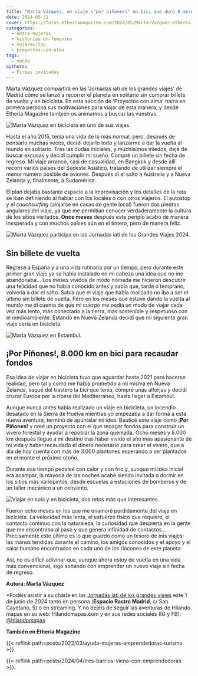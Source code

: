 ```yaml
---
title: "Marta Vázquez, un viaje \"por piñones\" en bici que duró 8 meses"
date: 2024-05-31
cover: https://fotos.etheriamagazine.com/2024/05/Marta-Vazquez-etheria-magazine.jpg
categories: 
  - entre-mujeres
  - historias-en-femenino
  - mujeres-top
  - proyectos-con-alma
tags: 
  - mundo
authors: 
  - Firmas invitadas
---
```


Marta Vázquez compartirá en las 'Jornadas iati de los grandes viajes' de Madrid cómo se 
lanzó a recorrer el planeta en solitario sin comprar billete de vuelta y en bicicleta. 
En esta sección de 'Proyectos con alma' narra en primera persona sus motivaciones para 
viajar de esta manera, y desde Etheria Magazine también os animamos a buscar las 
vuestras. 

![Marta Vázquez en bicicleta en uno de sus viajes.](https://fotos.etheriamagazine.com/2024/05/Marta-Vazquez-etheria-magazine.jpg "Marta Vázquez en uno de sus viajes.")

Hasta el año 2015, tenía una vida de lo más normal, pero, después de pensarlo muchas 
veces, decidí dejarlo todo y lanzarme a dar la vuelta al mundo en solitario. Tras las 
dudas iniciales, y muchísimos miedos, dejé de buscar excusas y decidí cumplir mi sueño. 
Compré un billete sin fecha de regreso. Mi viaje arrancó, casi de casualidad, en Bangkok 
y desde allí recorrí varios países del Sudeste Asiático, tratando de utilizar siempre el 
menor número posible de aviones. Después di el salto a Australia y a Nueva Zelanda y, 
finalmente, a Sudamérica. 

El plan dejaba bastante espacio a la improvisación y los detalles de la ruta se iban 
definiendo al hablar con los locales o con otros viajeros. El autostop y el 
_couchsurfing_ (alojarse en casas de gente local) fueron dos piedras angulares del 
viaje, ya que me permitían conocer verdaderamente la cultura de los sitios visitados. 
**Once meses** después este periplo acabó de manera inesperada y con muchos países aún 
en el tintero, pero de manera feliz. 

![Marta Vázquez participa en las Jornadas iati de los Grandes Viajes 2024.](https://fotos.etheriamagazine.com/2024/05/Marta-Vazquez-etheria-magazine-3.jpg "Marta Vázquez participa en las Jornadas iati de los grandes viajes 2024.")

## Sin billete de vuelta

Regresé a España y a una vida rutinaria por un tiempo, pero durante este primer gran 
viaje ya se había instalado en mi cabeza una idea que no me abandonaba... Los meses 
vividos de modo nómada me hicieron descubrir una felicidad que no había conocido antes y 
sabía que, tarde o temprano, volvería a dar el salto. Sabía que el viaje que había 
realizado no iba a ser el último sin billete de vuelta. Pero en los meses que estuve 
dando la vuelta al mundo me di cuenta de que mi cuerpo me pedía un modo de viajar cada 
vez más lento, más conectado a la tierra, más sostenible y respetuoso con el 
medioambiente. Estando en Nueva Zelanda decidí que mi siguiente gran viaje sería en 
bicicleta. 

![Marta Vázquez en Estambul.](https://fotos.etheriamagazine.com/2024/05/marta-vazquez-viaje-bicicleta.jpg "Marta Vázquez en Estambul.")

## ¡Por Piñones!, 8.000 km en bici para recaudar fondos

Esa idea de viajar en bicicleta tuvo que aguardar hasta 2021 para hacerse realidad, pero 
tal y como me había prometido a mí misma en Nueva Zelanda, saqué del trastero la bici 
que tenía, compré unas alforjas y decidí cruzar Europa por la ribera del Mediterráneo, 
hasta llegar a Estambul. 

Aunque nunca antes había realizado un viaje en bicicleta, un incendio desatado en la 
Sierra de Huelva mientras yo empezaba a dar forma a esta nueva aventura, terminó de 
apuntalar mi idea. Bauticé este viaje como ¡**Por Piñones!** y creé un proyecto con el 
que recoger fondos para construir un vivero forestal y ayudar a repoblar la zona 
quemada. Ocho meses y 8.000 km después llegué a mi destino tras haber vivido el año más 
apasionante de mi vida y haber recaudado el dinero necesario para crear el vivero, que a 
día de hoy cuenta con más de 3.000 plantones esperando a ser plantados en el monte el 
próximo otoño. 

Durante ese tiempo pedaleé con calor y con frío y, aunque mi idea inicial era acampar, 
la mayoría de las noches acabé siendo invitada a dormir en los sitios más variopintos, 
desde escuelas a estaciones de bomberos y de un taller mecánico a un convento. 

![Viajar en sola y en bicicleta, dos retos más que interesantes.](https://fotos.etheriamagazine.com/2024/05/Marta-vazquez-etheriamagazine.jpg "Viajar en sola y en bicicleta, dos retos más que interesantes.")

Fueron ocho meses en los que me enamoré perdidamente del viaje en bicicleta. La 
velocidad más lenta, el esfuerzo físico que requiere, el contacto continuo con la 
naturaleza, la curiosidad que despierta en la gente que me encontraba al paso y que 
genera infinidad de contactos… Precisamente esto último es lo que guardo como un tesoro 
de mis viajes: las manos tendidas durante el camino, los amigos conocidos y el apoyo y 
el calor humano encontrados en cada uno de los rincones de este planeta. 

Así, no es difícil adivinar que, aunque ahora estoy de vuelta en una vida más 
convencional, sigo soñando con emprender un nuevo viaje sin fecha de regreso. 

**Autora: Marta Vázquez** 

\*Podéis asistir a su charla en las [Jornadas iati de los grandes 
viajes](https://jornadasgrandesviajes.es/) este 1 de junio de 2024 tanto en persona 
(**Espacio Rastro Madrid**, c/ San Cayetano, 5) o en streaming. Y no dejéis de seguir 
las aventuras de Hilando mapas en su web: Hilandomapas.com y en sus redes sociales (IG y 
FB): [@hilandomapas](https://www.instagram.com/hilandomapas/) 

**También en Etheria Magazine** 

{{< reflink path=posts/2022/03/ayuda-mujeres-emprendedoras-turismo >}}. 

{{< reflink path=posts/2024/04/tres-barrios-viena-con-emprendedoras >}}.
